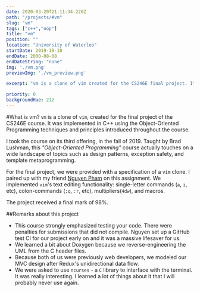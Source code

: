 ```yaml
---
date: 2020-03-20T21:11:34.220Z
path: "/projects/#vm"
slug: "vm"
tags: ["c++","oop"]
title: "vm"
position: ""
location: "University of Waterloo"
startDate: 2019-10-10
endDate: 2000-08-08
endDateString: "none"
img: './vm.png'
previewImg: './vm_preview.png'

excerpt: "vm is a clone of vim created for the CS246E final project. It was implemented in C++ using Object-Oriented Programming techniques. The project received a final mark of 98%."

priority: 0
backgroundHue: 212
---
```

#What is vm?
`vm` is a clone of `vim`, created for the final project of the CS246E course. It was implemented in C++ using the Object-Oriented Programming techniques and principles introduced throughout the course.

I took the course on its third offering, in the fall of 2019. Taught by Brad Lushman, this *"Object-Oriented Programming"* course actually touches on a wide landscape of topics such as design patterns, exception safety, and template metaprogramming.

For the final project, we were provided with a specification of a `vim` clone. I paired up with my friend [Nguyen Pham](https://github.com/natsukagami) on this assignment. We implemented `vim`'s text editing functionality: single-letter commands (`a`, `i`, etc), colon-commands (`:q`, `:r`, etc), multipliers(`4dw`), and macros.

The project received a final mark of 98%.


##Remarks about this project
- This course strongly emphasized testing your code. There were penalties for submissions that did not compile. Nguyen set up a GitHub test CI for our project early on and it was a massive lifesaver for us.
- We learned a bit about Doxygen because we reverse-engineering the UML from the C header files.
- Because both of us were previously web developers, we modeled our MVC design after Redux's unidirectional data flow.
- We were asked to use `ncurses` - a `C` library to interface with the terminal. It was really interesting. I learned a lot of things about it that I will probably never use again.